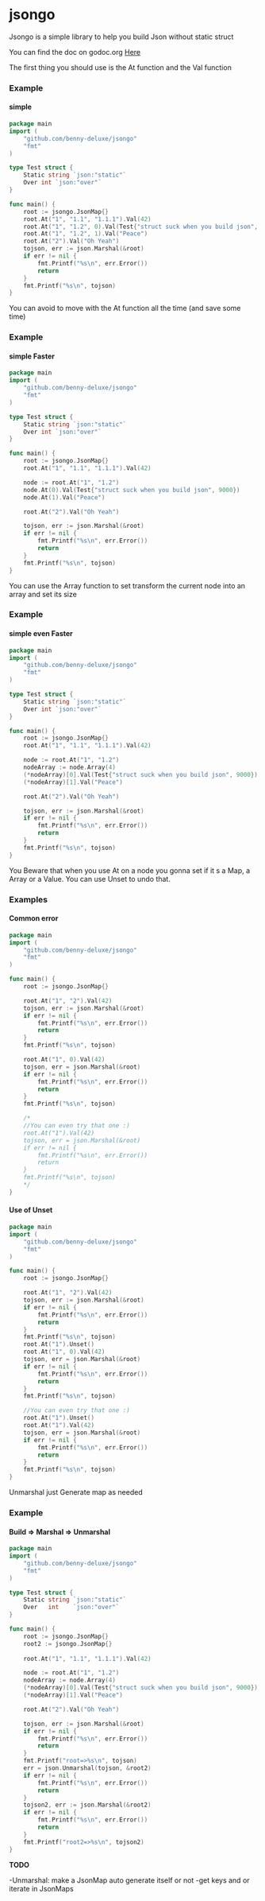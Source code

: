 jsongo
======

Jsongo is a simple library to help you build Json without static struct

You can find the doc on godoc.org [Here](http://godoc.org/github.com/Benny-Deluxe/jsongo) 

The first thing you should use is the At function and the Val function
### Example
#### simple

```go
package main
import (
	"github.com/benny-deluxe/jsongo"
	"fmt"
)

type Test struct {
	Static string `json:"static"`
	Over int `json:"over"`
}

func main() {
	root := jsongo.JsonMap{}
	root.At("1", "1.1", "1.1.1").Val(42)
	root.At("1", "1.2", 0).Val(Test{"struct suck when you build json", 9000})
	root.At("1", "1.2", 1).Val("Peace")
	root.At("2").Val("Oh Yeah")
	tojson, err := json.Marshal(&root)
	if err != nil {
		fmt.Printf("%s\n", err.Error())
		return
	}
	fmt.Printf("%s\n", tojson)
}
```

You can avoid to move with the At function all the time (and save some time)
### Example
#### simple Faster
```go
package main
import (
	"github.com/benny-deluxe/jsongo"
	"fmt"
)

type Test struct {
	Static string `json:"static"`
	Over int `json:"over"`
}

func main() {
	root := jsongo.JsonMap{}
	root.At("1", "1.1", "1.1.1").Val(42)

	node := root.At("1", "1.2")
	node.At(0).Val(Test{"struct suck when you build json", 9000})
	node.At(1).Val("Peace")

	root.At("2").Val("Oh Yeah")

	tojson, err := json.Marshal(&root)
	if err != nil {
		fmt.Printf("%s\n", err.Error())
		return
	}
	fmt.Printf("%s\n", tojson)
}
```

You can use the Array function to set transform the current node into an array and set its size
### Example
#### simple even Faster
```go
package main
import (
	"github.com/benny-deluxe/jsongo"
	"fmt"
)

type Test struct {
	Static string `json:"static"`
	Over int `json:"over"`
}

func main() {
	root := jsongo.JsonMap{}
	root.At("1", "1.1", "1.1.1").Val(42)

	node := root.At("1", "1.2")
	nodeArray := node.Array(4)
	(*nodeArray)[0].Val(Test{"struct suck when you build json", 9000})
	(*nodeArray)[1].Val("Peace")

	root.At("2").Val("Oh Yeah")

	tojson, err := json.Marshal(&root)
	if err != nil {
		fmt.Printf("%s\n", err.Error())
		return
	}
	fmt.Printf("%s\n", tojson)
}
```

You Beware that when you use At on a node you gonna set if it s a Map, a Array or a Value. You can use Unset to undo that.

### Examples
#### Common error
```go
package main
import (
	"github.com/benny-deluxe/jsongo"
	"fmt"
)

func main() {
	root := jsongo.JsonMap{}

	root.At("1", "2").Val(42)
	tojson, err := json.Marshal(&root)
	if err != nil {
		fmt.Printf("%s\n", err.Error())
		return
	}
	fmt.Printf("%s\n", tojson)

	root.At("1", 0).Val(42)
	tojson, err = json.Marshal(&root)
	if err != nil {
		fmt.Printf("%s\n", err.Error())
		return
	}
	fmt.Printf("%s\n", tojson)

	/*
	//You can even try that one :)
	root.At("1").Val(42)
	tojson, err = json.Marshal(&root)
	if err != nil {
		fmt.Printf("%s\n", err.Error())
		return
	}
	fmt.Printf("%s\n", tojson)
	*/
}
```

#### Use of Unset
```go
package main
import (
	"github.com/benny-deluxe/jsongo"
	"fmt"
)

func main() {
	root := jsongo.JsonMap{}

	root.At("1", "2").Val(42)
	tojson, err := json.Marshal(&root)
	if err != nil {
		fmt.Printf("%s\n", err.Error())
		return
	}
	fmt.Printf("%s\n", tojson)
	root.At("1").Unset()
	root.At("1", 0).Val(42)
	tojson, err = json.Marshal(&root)
	if err != nil {
		fmt.Printf("%s\n", err.Error())
		return
	}
	fmt.Printf("%s\n", tojson)

	//You can even try that one :)
	root.At("1").Unset()
	root.At("1").Val(42)
	tojson, err = json.Marshal(&root)
	if err != nil {
		fmt.Printf("%s\n", err.Error())
		return
	}
	fmt.Printf("%s\n", tojson)
}
```

Unmarshal just Generate map as needed

### Example
#### Build => Marshal => Unmarshal
```go
package main
import (
	"github.com/benny-deluxe/jsongo"
	"fmt"
)

type Test struct {
	Static string `json:"static"`
	Over   int    `json:"over"`
}

func main() {
	root := jsongo.JsonMap{}
	root2 := jsongo.JsonMap{}
	
	root.At("1", "1.1", "1.1.1").Val(42)

	node := root.At("1", "1.2")
	nodeArray := node.Array(4)
	(*nodeArray)[0].Val(Test{"struct suck when you build json", 9000})
	(*nodeArray)[1].Val("Peace")

	root.At("2").Val("Oh Yeah")

	tojson, err := json.Marshal(&root)
	if err != nil {
		fmt.Printf("%s\n", err.Error())
		return
	}
	fmt.Printf("root=>%s\n", tojson)
	err = json.Unmarshal(tojson, &root2)
	if err != nil {
		fmt.Printf("%s\n", err.Error())
		return
	}
	tojson2, err := json.Marshal(&root2)
	if err != nil {
		fmt.Printf("%s\n", err.Error())
		return
	}
	fmt.Printf("root2=>%s\n", tojson2)
}
```


**TODO**

-Unmarshal: make a JsonMap auto generate itself or not
-get keys and or iterate in JsonMaps

